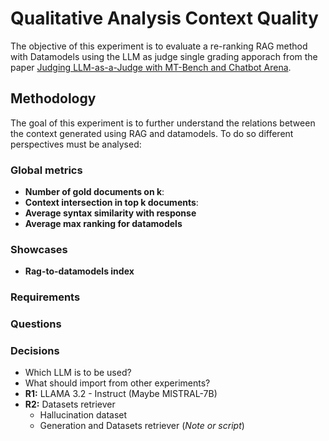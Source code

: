 # Qualitative Analysis Context Quality

The objective of this experiment is to evaluate a re-ranking RAG method with Datamodels using the LLM as judge single grading apporach from the paper [Judging LLM-as-a-Judge with MT-Bench and Chatbot Arena](https://arxiv.org/abs/2306.05685).


## Methodology
The goal of this experiment is to further understand the relations between the context generated using RAG and datamodels. To do so different perspectives must be analysed:

### Global metrics
- **Number of gold documents on k**:
- **Context intersection in top k documents**:
- **Average syntax similarity with response**
- **Average max ranking for datamodels**


### Showcases
- **Rag-to-datamodels index**




### Requirements


### Questions


### Decisions
* Which LLM is to be used?
* What should import from other experiments?
* **R1:** LLAMA 3.2 - Instruct (Maybe MISTRAL-7B)
* **R2:** Datasets retriever
    * Hallucination dataset
    * Generation and Datasets retriever (*Note or script*)
